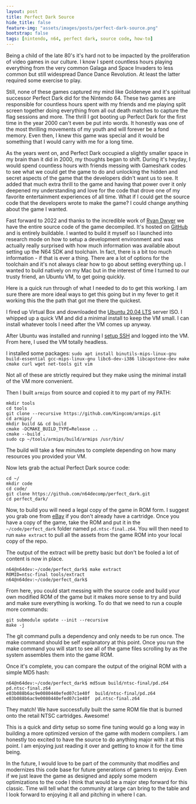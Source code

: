 ```yaml
---
layout: post
title: Perfect Dark Source
hide_title: false
feature-img: "assets/images/posts/perfect-dark-source.png"
bootstrap: false
tags: [nintendo, n64, perfect dark, source code, how-to]
---
```

Being a child of the late 80's it's hard not to be impacted by the proliferation of video games in our culture. I know I spent countless hours playing everything from the very common Galaga and Space Invaders to less common but still widespread Dance Dance Revolution. At least the latter required some exercise to play. 

Still, none of these games captured my mind like Goldeneye and it's spiritual successor Perfect Dark did for the Nintendo 64. These two games are responsible for countless hours spent with my friends and me playing split screen together doing everything from all out death matches to capture the flag sessions and more. The thrill I got booting up Perfect Dark for the first time in the year 2000 can't even be put into words. It honestly was one of the most thrilling movements of my youth and will forever be a fond memory. Even then, I knew this game was special and it would be something that I would carry with me for a long time. 

As the years went on, and Perfect Dark occupied a slightly smaller space in my brain than it did in 2000, my thoughts began to shift. During it's heyday, I would spend countless hours with friends messing with Gameshark codes to see what we could get the game to do and unlocking the hidden and secret aspects of the game that the developers didn't want us to see. It added that much extra thrill to the game and having that power over it only deepened my understanding and love for the code that drove one of my favorite entertainment experiences of all time. What if I could get the source code that the developers wrote to make the game? I could change anything about the game I wanted.

Fast forward to 2022 and thanks to the incredible work of [Ryan Dwyer](https://github.com/RyanDwyer) we have the entire source code of the game decompiled. It's hosted on [GitHub](https://github.com/n64decomp/perfect_dark) and is entirely buildable. I wanted to build it myself so I launched into research mode on how to setup a development environment and was actually really surprised with how much information was available about setting up the N64 SDK and toolchain. In fact, there is a bit too much information - if that is ever a thing. There are a lot of options for the toolchain and it's not always clear how to go about setting everything up. I wanted to build natively on my Mac but in the interest of time I turned to our trusty friend, an Ubuntu VM, to get going quickly.

Here is a quick run through of what I needed to do to get this working. I am sure there are more ideal ways to get this going but in my fever to get it working this the the path that got me there the quickest.

I fired up Virtual Box and downloaded the [Ubuntu 20.04 LTS](https://ubuntu.com/download/server) server ISO. I whipped up a quick VM and did a minimal install to keep the VM small. I can install whatever tools I need after the VM comes up anyway.

After Ubuntu was installed and running I [setup SSH](https://linuxhint.com/setup-enable-ssh-ubuntu-virtual-box/) and logged into the VM. From here, I used the VM totally headless.

I installed some packages:
`sudo apt install binutils-mips-linux-gnu build-essential gcc-mips-linux-gnu libc6-dev-i386 libcapstone-dev make cmake curl wget net-tools git vim`

Not all of these are strictly required but they make using the minimal install of the VM more convenient.

Then I built `armips` from source and copied it to my part of my PATH:
```
mkdir tools
cd tools
git clone --recursive https://github.com/Kingcom/armips.git
cd armips/
mkdir build && cd build
cmake -DCMAKE_BUILD_TYPE=Release ..
cmake --build .
sudo cp ~/tools/armips/build/armips /usr/bin/
```

The build will take a few minutes to complete depending on how many resources you provided your VM.

Now lets grab the actual Perfect Dark source code:
```
cd ~/
mkdir code
cd code/
git clone https://github.com/n64decomp/perfect_dark.git
cd perfect_dark/
```

Now, to build you will need a legal copy of the game in ROM form. I suggest you grab one from [eBay](https://www.ebay.com/sch/i.html?_nkw=perfect+dark+n64) if you don't already have a cartridge. Once you have a copy of the game, take the ROM and put it in the `~/code/perfect_dark` folder named `pd.ntsc-final.z64`. You will then need to run `make extract` to pull all the assets from the game ROM into your local copy of the repo. 

The output of the extract will be pretty basic but don't be fooled a lot of content is now in place.
```
n64@n64dev:~/code/perfect_dark$ make extract
ROMID=ntsc-final tools/extract
n64@n64dev:~/code/perfect_dark$ 
```

From here, you could start messing with the source code and build your own modified ROM of the game but it makes more sense to try and build and make sure everything is working. To do that we need to run a couple more commands:

```
git submodule update --init --recursive
make -j
```

The git command pulls a dependency and only needs to be run once. The make command should be self explanatory at this point. Once you run the make command you will start to see all of the game files scrolling by as the system assembles them into the game ROM.

Once it's complete, you can compare the output of the original ROM with a simple MD5 hash:
```
n64@n64dev:~/code/perfect_dark$ md5sum build/ntsc-final/pd.z64 pd.ntsc-final.z64 
e03b088b6ac9e0080440efed07c1e40f  build/ntsc-final/pd.z64
e03b088b6ac9e0080440efed07c1e40f  pd.ntsc-final.z64
```

They match! We have successfully built the same ROM file that is burned onto the retail NTSC cartridges. Awesome! 

This is a quick and dirty setup so some fine tuning would go a long way in building a more optimized version of the game with modern compilers. I am honestly too excited to have the source to do anything major with it at this point. I am enjoying just reading it over and getting to know it for the time being. 

In the future, I would love to be part of the community that modifies and modernizes this code base for future generations of gamers to enjoy. Even if we just leave the game as designed and apply some modern optimizations to the code I think that would be a major step forward for this classic. Time will tell what the community at large can bring to the table and I look forward to enjoying it all and pitching in where I can. 
